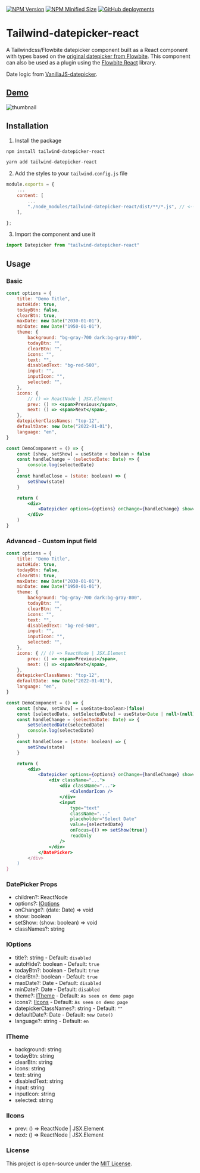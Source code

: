 [![NPM Version](https://img.shields.io/npm/v/tailwind-datepicker-react?color=green)](https://www.npmjs.com/package/tailwind-datepicker-react)
[![NPM Minified Size](https://img.shields.io/bundlephobia/min/tailwind-datepicker-react)](https://www.npmjs.com/package/tailwind-datepicker-react)
[![GitHub deployments](https://img.shields.io/github/deployments/OMikkel/tailwind-datepicker-react/github-pages?label=Demo%20Website%20Deployment)](https://omikkel.github.io/tailwind-datepicker-react/)

# Tailwind-datepicker-react

A Tailwindcss/Flowbite datepicker component built as a React component with types based on the [original datepicker from Flowbite](https://flowbite.com/docs/plugins/datepicker/). This component can also be used as a plugin using the [Flowbite React](https://github.com/themesberg/flowbite-react) library.

Date logic from [VanillaJS-datepicker](https://github.com/mymth/vanillajs-datepicker).

## [Demo](https://omikkel.github.io/tailwind-datepicker-react/)

![thumbnail](https://i.imgur.com/k6gVad8.png)

## Installation

1. Install the package

```bash
npm install tailwind-datepicker-react
```

```bash
yarn add tailwind-datepicker-react
```

2. Add the styles to your `tailwind.config.js` file

```js
module.exports = {
    ...
    content: [
        ...
        "./node_modules/tailwind-datepicker-react/dist/**/*.js", // <--- Add this line
    ],

};

```

3. Import the component and use it

```js
import Datepicker from "tailwind-datepicker-react"
```

## Usage

### Basic

```jsx
const options = {
	title: "Demo Title",
	autoHide: true,
	todayBtn: false,
	clearBtn: true,
	maxDate: new Date("2030-01-01"),
	minDate: new Date("1950-01-01"),
	theme: {
		background: "bg-gray-700 dark:bg-gray-800",
		todayBtn: "",
		clearBtn: "",
		icons: "",
		text: "",
		disabledText: "bg-red-500",
		input: "",
		inputIcon: "",
		selected: "",
	},
	icons: {
		// () => ReactNode | JSX.Element
		prev: () => <span>Previous</span>,
		next: () => <span>Next</span>,
	},
	datepickerClassNames: "top-12",
	defaultDate: new Date("2022-01-01"),
	language: "en",
}

const DemoComponent = () => {
	const [show, setShow] = useState < boolean > false
	const handleChange = (selectedDate: Date) => {
		console.log(selectedDate)
	}
	const handleClose = (state: boolean) => {
		setShow(state)
	}

	return (
		<div>
			<Datepicker options={options} onChange={handleChange} show={show} setShow={handleClose} />
		</div>
	)
}
```

### Advanced - Custom input field

```jsx
const options = {
    title: "Demo Title",
	autoHide: true,
	todayBtn: false,
	clearBtn: true,
    maxDate: new Date("2030-01-01"),
    minDate: new Date("1950-01-01"),
	theme: {
		background: "bg-gray-700 dark:bg-gray-800",
		todayBtn: "",
		clearBtn: "",
		icons: "",
		text: "",
		disabledText: "bg-red-500",
		input: "",
		inputIcon: "",
		selected: "",
	},
    icons: { // () => ReactNode | JSX.Element
        prev: () => <span>Previous</span>,
        next: () => <span>Next</span>,
    },
	datepickerClassNames: "top-12",
	defaultDate: new Date("2022-01-01"),
	language: "en",
}

const DemoComponent = () => {
    const [show, setShow] = useState<boolean>(false)
    const [selectedDate, setSelectedDate] = useState<Date | null>(null)
	const handleChange = (selectedDate: Date) => {
        setSelectedDate(selectedDate)
		console.log(selectedDate)
	}
    const handleClose = (state: boolean) => {
        setShow(state)
    }

	return (
		<div>
			<Datepicker options={options} onChange={handleChange} show={show} setShow={handleClose} />
                <div className="...">
					<div className="...">
						<CalendarIcon />
					</div>
                    <input
                        type="text"
                        className="..."
                        placeholder="Select Date"
                        value={selectedDate}
                        onFocus={() => setShow(true)}
                        readOnly
                    />
				</div>
            </DatePicker>
		</div>
	)
}
```

### DatePicker Props

- children?: ReactNode
- options?: [IOptions](###IOptions)
- onChange?: (date: Date) => void
- show: boolean
- setShow: (show: boolean) => void
- classNames?: string

### IOptions

- title?: string - Default: `disabled`
- autoHide?: boolean - Default: `true`
- todayBtn?: boolean - Default: `true`
- clearBtn?: boolean - Default: `true`
- maxDate?: Date - Default: `disabled`
- minDate?: Date - Default: `disabled`
- theme?: [ITheme](###ITheme) - Default: `As seen on demo page`
- icons?: [IIcons](###IIcons) - Default: `As seen on demo page`
- datepickerClassNames?: string - Default: `""`
- defaultDate?: Date - Default: `new Date()`
- language?: string - Default: `en`

### ITheme

- background: string
- todayBtn: string
- clearBtn: string
- icons: string
- text: string
- disabledText: string
- input: string
- inputIcon: string
- selected: string

### IIcons

- prev: () => ReactNode | JSX.Element
- next: () => ReactNode | JSX.Element

### License

This project is open-source under the [MIT License](https://github.com/OMikkel/tailwind-datepicker-react/blob/master/LICENSE.md).
